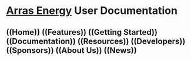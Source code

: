 # [Arras Energy](http://arras.energy/) User Documentation
## ((Home)) ((Features)) ((Getting Started)) ((Documentation)) ((Resources)) ((Developers)) ((Sponsors)) ((About Us)) ((News))
